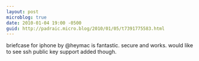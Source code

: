 ```yaml
---
layout: post
microblog: true
date: 2010-01-04 19:00 -0500
guid: http://padraic.micro.blog/2010/01/05/t7391775583.html
---
```

briefcase for iphone by @heymac is fantastic. secure and works. would like to see ssh public key support added though.

